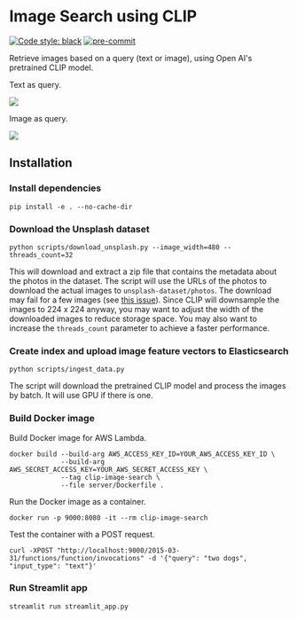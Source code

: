 # Image Search using CLIP

[![Code style: black](https://img.shields.io/badge/code%20style-black-000000.svg)](https://github.com/psf/black)
[![pre-commit](https://img.shields.io/badge/pre--commit-enabled-brightgreen?logo=pre-commit&logoColor=white)](https://github.com/kingyiusuen/clip-image-search/blob/master/.pre-commit-config.yaml)

Retrieve images based on a query (text or image), using Open AI's pretrained CLIP model.

Text as query.

![](https://i.imgur.com/5y7NaHU.png)

Image as query.

![](https://i.imgur.com/xYJ6SnQ.png)

## Installation

### Install dependencies

```
pip install -e . --no-cache-dir
```

### Download the Unsplash dataset

```
python scripts/download_unsplash.py --image_width=480 --threads_count=32
```

This will download and extract a zip file that contains the metadata about the photos in the dataset. The script will use the URLs of the photos to download the actual images to `unsplash-dataset/photos`. The download may fail for a few images (see [this issue](https://github.com/unsplash/datasets/issues/37#issuecomment-854711074)). Since CLIP will downsample the images to 224 x 224 anyway, you may want to adjust the width of the downloaded images to reduce storage space. You may also want to increase the `threads_count` parameter to achieve a faster performance.

### Create index and upload image feature vectors to Elasticsearch

```
python scripts/ingest_data.py
```

The script will download the pretrained CLIP model and process the images by batch. It will use GPU if there is one.

### Build Docker image

Build Docker image for AWS Lambda.

```
docker build --build-arg AWS_ACCESS_KEY_ID=YOUR_AWS_ACCESS_KEY_ID \
             --build-arg AWS_SECRET_ACCESS_KEY=YOUR_AWS_SECRET_ACCESS_KEY \
             --tag clip-image-search \
             --file server/Dockerfile .
```

Run the Docker image as a container.

```
docker run -p 9000:8080 -it --rm clip-image-search
```

Test the container with a POST request.

```
curl -XPOST "http://localhost:9000/2015-03-31/functions/function/invocations" -d '{"query": "two dogs", "input_type": "text"}'
```

### Run Streamlit app

```
streamlit run streamlit_app.py
```
